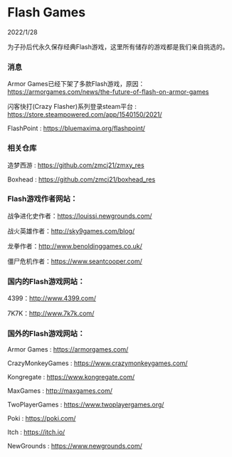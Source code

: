 # Flash Games

2022/1/28

为子孙后代永久保存经典Flash游戏，这里所有储存的游戏都是我们亲自挑选的。

### 消息

Armor Games已经下架了多款Flash游戏，原因：https://armorgames.com/news/the-future-of-flash-on-armor-games

闪客快打(Crazy Flasher)系列登录steam平台 : https://store.steampowered.com/app/1540150/2021/

FlashPoint : https://bluemaxima.org/flashpoint/

### 相关仓库

造梦西游 : https://github.com/zmcj21/zmxy_res

Boxhead : https://github.com/zmcj21/boxhead_res

### Flash游戏作者网站：

战争进化史作者：https://louissi.newgrounds.com/

战火英雄作者：http://sky9games.com/blog/

龙拳作者：http://www.benoldinggames.co.uk/

僵尸危机作者：https://www.seantcooper.com/

### 国内的Flash游戏网站：

4399：http://www.4399.com/

7K7K：http://www.7k7k.com/

### 国外的Flash游戏网站：

Armor Games : https://armorgames.com/

CrazyMonkeyGames : https://www.crazymonkeygames.com/

Kongregate : https://www.kongregate.com/

MaxGames : http://maxgames.com/

TwoPlayerGames : https://www.twoplayergames.org/

Poki : https://poki.com/

Itch : https://itch.io/

NewGrounds : https://www.newgrounds.com/
